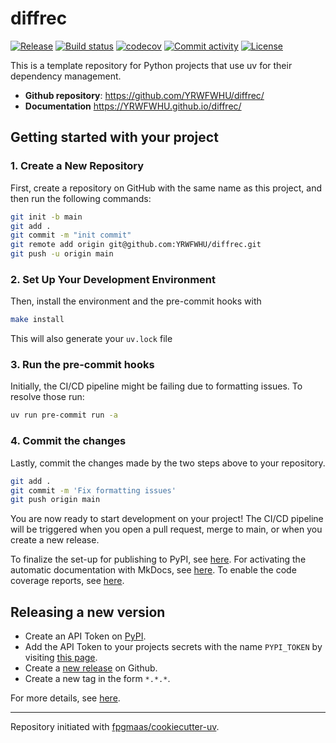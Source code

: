 # diffrec

[![Release](https://img.shields.io/github/v/release/YRWFWHU/diffrec)](https://img.shields.io/github/v/release/YRWFWHU/diffrec)
[![Build status](https://img.shields.io/github/actions/workflow/status/YRWFWHU/diffrec/main.yml?branch=main)](https://github.com/YRWFWHU/diffrec/actions/workflows/main.yml?query=branch%3Amain)
[![codecov](https://codecov.io/gh/YRWFWHU/diffrec/branch/main/graph/badge.svg)](https://codecov.io/gh/YRWFWHU/diffrec)
[![Commit activity](https://img.shields.io/github/commit-activity/m/YRWFWHU/diffrec)](https://img.shields.io/github/commit-activity/m/YRWFWHU/diffrec)
[![License](https://img.shields.io/github/license/YRWFWHU/diffrec)](https://img.shields.io/github/license/YRWFWHU/diffrec)

This is a template repository for Python projects that use uv for their dependency management.

- **Github repository**: <https://github.com/YRWFWHU/diffrec/>
- **Documentation** <https://YRWFWHU.github.io/diffrec/>

## Getting started with your project

### 1. Create a New Repository

First, create a repository on GitHub with the same name as this project, and then run the following commands:

```bash
git init -b main
git add .
git commit -m "init commit"
git remote add origin git@github.com:YRWFWHU/diffrec.git
git push -u origin main
```

### 2. Set Up Your Development Environment

Then, install the environment and the pre-commit hooks with

```bash
make install
```

This will also generate your `uv.lock` file

### 3. Run the pre-commit hooks

Initially, the CI/CD pipeline might be failing due to formatting issues. To resolve those run:

```bash
uv run pre-commit run -a
```

### 4. Commit the changes

Lastly, commit the changes made by the two steps above to your repository.

```bash
git add .
git commit -m 'Fix formatting issues'
git push origin main
```

You are now ready to start development on your project!
The CI/CD pipeline will be triggered when you open a pull request, merge to main, or when you create a new release.

To finalize the set-up for publishing to PyPI, see [here](https://fpgmaas.github.io/cookiecutter-uv/features/publishing/#set-up-for-pypi).
For activating the automatic documentation with MkDocs, see [here](https://fpgmaas.github.io/cookiecutter-uv/features/mkdocs/#enabling-the-documentation-on-github).
To enable the code coverage reports, see [here](https://fpgmaas.github.io/cookiecutter-uv/features/codecov/).

## Releasing a new version

- Create an API Token on [PyPI](https://pypi.org/).
- Add the API Token to your projects secrets with the name `PYPI_TOKEN` by visiting [this page](https://github.com/YRWFWHU/diffrec/settings/secrets/actions/new).
- Create a [new release](https://github.com/YRWFWHU/diffrec/releases/new) on Github.
- Create a new tag in the form `*.*.*`.

For more details, see [here](https://fpgmaas.github.io/cookiecutter-uv/features/cicd/#how-to-trigger-a-release).

---

Repository initiated with [fpgmaas/cookiecutter-uv](https://github.com/fpgmaas/cookiecutter-uv).
